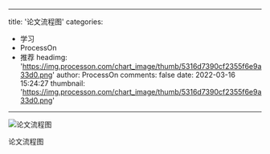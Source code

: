 
---
title: '论文流程图'
categories: 
 - 学习
 - ProcessOn
 - 推荐
headimg: 'https://img.processon.com/chart_image/thumb/5316d7390cf2355f6e9a33d0.png'
author: ProcessOn
comments: false
date: 2022-03-16 15:24:27
thumbnail: 'https://img.processon.com/chart_image/thumb/5316d7390cf2355f6e9a33d0.png'
---

<div>   
<img class="thumb" alt="论文流程图" src="https://img.processon.com/chart_image/thumb/5316d7390cf2355f6e9a33d0.png" referrerpolicy="no-referrer">
<p>论文流程图</p>  
</div>
            